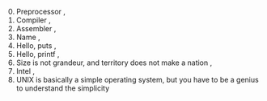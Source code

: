 0. Preprocessor , 
1. Compiler , 
2. Assembler , 
3. Name , 
4. Hello, puts , 
5. Hello, printf , 
6. Size is not grandeur, and territory does not make a nation , 
7. Intel , 
8. UNIX is basically a simple operating system, but you have to be a genius to understand the simplicity
 
